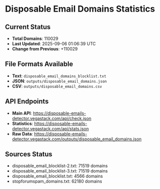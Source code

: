 # Disposable Email Domains Statistics

## Current Status
- **Total Domains**: 110029
- **Last Updated**: 2025-09-06 01:06:39 UTC
- **Change from Previous**: +110029

## File Formats Available
- **Text**: `disposable_email_domains_blocklist.txt`
- **JSON**: `outputs/disposable_email_domains.json`
- **CSV**: `outputs/disposable_email_domains.csv`

## API Endpoints
- **Main API**: https://disposable-emails-detector.vegastack.com/api/check.json
- **Statistics**: https://disposable-emails-detector.vegastack.com/api/stats.json
- **Raw Data**: https://disposable-emails-detector.vegastack.com/outputs/disposable_email_domains.json

## Sources Status
- disposable_email_blocklist-2.txt: 71519 domains
- disposable_email_blocklist-3.txt: 71519 domains
- disposable_email_blocklist.txt: 4566 domains
- stopforumspam_domains.txt: 62180 domains

